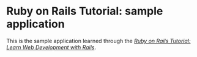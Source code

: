 # Ruby on Rails Tutorial: sample application

This is the sample application learned through the 
[*Ruby on Rails Tutorial:
Learn Web Development with Rails*](http://www.railstutorial.org/).

